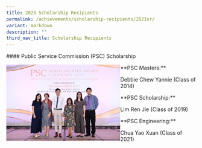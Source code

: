 ```yaml
---
title: 2023 Scholarship Recipients
permalink: /achievements/scholarship-recipients/2023sr/
variant: markdown
description: ""
third_nav_title: Scholarship Recipients
---
```

\#### Public Service Commission (PSC) Scholarship

<img src="/images/PSC.jpeg" style="width:60%" align="left">

\*\*PSC Masters:\*\*&nbsp;

Debbie Chew Yannie (Class of 2014)&nbsp; <br>

\*\*PSC Scholarship:\*\*&nbsp;

Lim Ren Jie (Class of 2019)&nbsp; <br>

\*\*PSC Engineering:\*\*&nbsp;

Chua Yao Xuan (Class of 2021)<br clear="left">